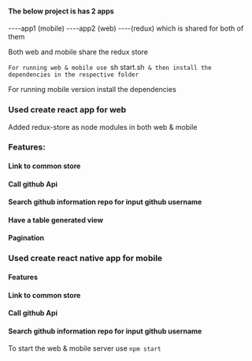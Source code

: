 #### The below project is has 2 apps

----app1 (mobile)
----app2 (web)
----(redux) which is shared for both of them 

Both web and mobile share the redux store 

`For running web & mobile use `sh start.sh` & then install the dependencies in the respective folder`

For running mobile version install the dependencies

### Used create react app for web

Added redux-store as node modules in both web & mobile

### Features:

#### Link to common store
#### Call github Api
#### Search github information repo for input github username
#### Have a table generated view
#### Pagination


### Used create react native app for mobile

#### Features 
#### Link to common store
#### Call github Api
#### Search github information repo for input github username
 

To start the web & mobile server use `npm start`





